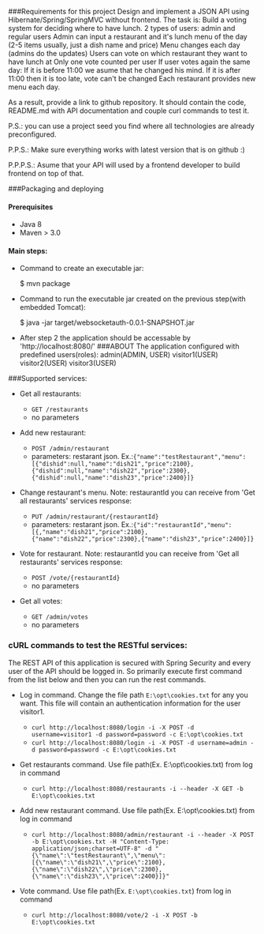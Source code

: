 ###Requirements for this project
Design and implement a JSON API using Hibernate/Spring/SpringMVC without frontend.
The task is:
Build a voting system for deciding where to have lunch.
2 types of users: admin and regular users
Admin can input a restaurant and it's lunch menu of the day (2-5 items usually, just a dish name and price)
Menu changes each day (admins do the updates)
Users can vote on which restaurant they want to have lunch at
Only one vote counted per user
If user votes again the same day:
If it is before 11:00 we asume that he changed his mind.
If it is after 11:00 then it is too late, vote can't be changed
Each restaurant provides new menu each day.

As a result, provide a link to github repository. It should contain the code, README.md with API documentation and couple curl commands to test it.

P.S.: you can use a project seed you find where all technologies are already preconfigured.

P.P.S.: Make sure everything works with latest version that is on github :)

P.P.P.S.: Asume that your API will used by a frontend developer to build frontend on top of that.

###Packaging and deploying
#### Prerequisites
- Java 8
- Maven > 3.0

#### Main steps:
- Command to create an executable jar:

    $ mvn package

- Command to run the executable jar created on the previous step(with embedded Tomcat):

    $ java -jar target/websocketauth-0.0.1-SNAPSHOT.jar

- After step 2 the application should be accessable by 'http://localhost:8080/'
###ABOUT
The application configured with predefined users(roles):
	admin(ADMIN, USER)
	visitor1(USER)
	visitor2(USER)
	visitor3(USER)

###Supported services:
- Get all restaurants: 
	* `GET /restaurants`
	* no parameters
- Add new restaurant:
	* `POST /admin/restaurant`
	* parameters: restarant json. Ex.:`{"name":"testRestaurant","menu":[{"dishid":null,"name":"dish21","price":2100},{"dishid":null,"name":"dish22","price":2300},{"dishid":null,"name":"dish23","price":2400}]}`
- Change restaurant's menu. Note: restaurantId you can receive from 'Get all restaurants' services response:
	* `PUT /admin/restaurant/{restaurantId}`
	* parameters: restarant json. Ex.:`{"id":"restaurantId","menu":[{,"name":"dish21","price":2100},{"name":"dish22","price":2300},{"name":"dish23","price":2400}]}`

- Vote for restaurant. Note: restaurantId you can receive from 'Get all restaurants' services response:
	* `POST /vote/{restaurantId}`
	* no parameters

- Get all votes:
	* `GET /admin/votes`
	* no parameters

### cURL commands to test the RESTful services:
The REST API of this application is secured with Spring Security and every user of the API should be logged in.
So primarily execute first command from the list below and then you can run the rest commands.
- Log in command.
	Change the file path `E:\opt\cookies.txt` for any you want.
This file will contain an authentication information for the user visitor1.
	* `curl http://localhost:8080/login -i -X POST -d username=visitor1 -d password=password -c E:\opt\cookies.txt`
	* `curl http://localhost:8080/login -i -X POST -d username=admin -d password=password -c E:\opt\cookies.txt`

- Get restaurants command.
	Use file path(Ex. E:\opt\cookies.txt) from log in command
	* `curl http://localhost:8080/restaurants -i --header -X GET -b E:\opt\cookies.txt`

- Add new restaurant command.
	Use file path(Ex. E:\opt\cookies.txt) from log in command
	* `curl http://localhost:8080/admin/restaurant -i --header -X POST  -b E:\opt\cookies.txt -H "Content-Type: application/json;charset=UTF-8" -d "{\"name\":\"testRestaurant\",\"menu\":[{\"name\":\"dish21\",\"price\":2100},{\"name\":\"dish22\",\"price\":2300},{\"name\":\"dish23\",\"price\":2400}]}"`

- Vote command.
	Use file path(Ex. `E:\opt\cookies.txt`) from log in command
	* `curl http://localhost:8080/vote/2 -i -X POST -b E:\opt\cookies.txt`

